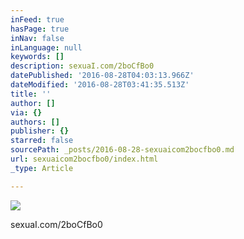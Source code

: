 ```yaml
---
inFeed: true
hasPage: true
inNav: false
inLanguage: null
keywords: []
description: sexuaI.com/2boCfBo0
datePublished: '2016-08-28T04:03:13.966Z'
dateModified: '2016-08-28T03:41:35.513Z'
title: ''
author: []
via: {}
authors: []
publisher: {}
starred: false
sourcePath: _posts/2016-08-28-sexuaicom2bocfbo0.md
url: sexuaicom2bocfbo0/index.html
_type: Article

---
```

![](https://the-grid-user-content.s3-us-west-2.amazonaws.com/2eaa98ae-d7bf-47cd-a5ac-bbfbd3930854.jpg)

sexuaI.com/2boCfBo0